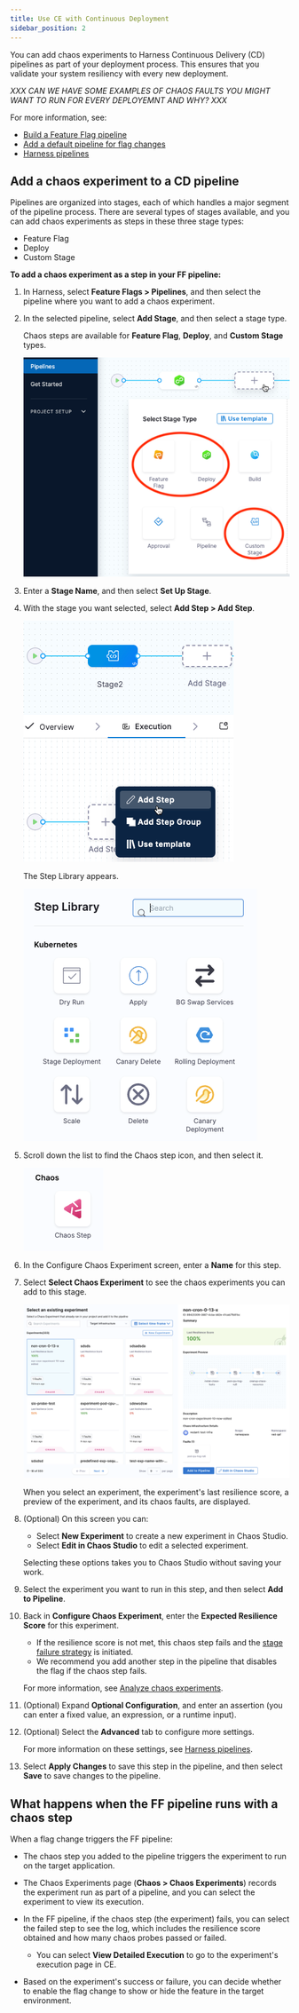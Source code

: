 ```yaml
---
title: Use CE with Continuous Deployment
sidebar_position: 2
---
```


You can add chaos experiments to Harness Continuous Delivery (CD) pipelines as part of your deployment process. This ensures that you validate your system resiliency with every new deployment.

_XXX CAN WE HAVE SOME EXAMPLES OF CHAOS FAULTS YOU MIGHT WANT TO RUN FOR EVERY DEPLOYEMNT AND WHY? XXX_

For more information, see: 
* [Build a Feature Flag pipeline](/docs/feature-flags/ff-build-pipeline/build-feature-flag-pipeline)
* [Add a default pipeline for flag changes](/docs/feature-flags/ff-build-pipeline/default-pipeline-ff)
* [Harness pipelines](/docs/category/pipelines)

## Add a chaos experiment to a CD pipeline

Pipelines are organized into stages, each of which handles a major segment of the pipeline process. There are several types of stages available, and you can add chaos experiments as steps in these three stage types:

* Feature Flag
* Deploy
* Custom Stage

**To add a chaos experiment as a step in your FF pipeline:**

1. In Harness, select **Feature Flags > Pipelines**, and then select the pipeline where you want to add a chaos experiment.
1. In the selected pipeline, select **Add Stage**, and then select a stage type.

	Chaos steps are available for **Feature Flag**, **Deploy**, and **Custom Stage** types. 

	![Select a stage screen with Feature Flag, Deploy, and Custom Stage highlighted](./static/pipeline-add-stage.png)

1. Enter a **Stage Name**, and then select **Set Up Stage**.

1. With the stage you want selected, select **Add Step > Add Step**.

	![Add step icon with stage selected](./static/pipeline-add-step.png)

	The Step Library appears.

	![The Step Library showing a few of many available steps](./static/pipeline-step-library.png)

1. Scroll down the list to find the Chaos step icon, and then select it.

	![Chaos step icon](./static/pipeline-chaos-step-icon.png)

1. In the Configure Chaos Experiment screen, enter a **Name** for this step.

1. Select **Select Chaos Experiment** to see the chaos experiments you can add to this stage.

	![Select an existing experiment screen grid of experiments and one experiment selected.](./static/pipeline-select-experiment.png)

	When you select an experiment, the experiment's last resilience score, a preview of the experiment, and its chaos faults, are displayed.

1. (Optional) On this screen you can:
	* Select **New Experiment** to create a new experiment in Chaos Studio. 
	* Select **Edit in Chaos Studio** to edit a selected experiment.

	Selecting these options takes you to Chaos Studio without saving your work.

1. Select the experiment you want to run in this step, and then select **Add to Pipeline**.

1. Back in **Configure Chaos Experiment**, enter the **Expected Resilience Score** for this experiment.

	* If the resilience score is not met, this chaos step fails and the [stage failure strategy](/docs/platform/pipelines/w_pipeline-steps-reference/step-failure-strategy-settings) is initiated.
	* We recommend you add another step in the pipeline that disables the flag if the chaos step fails.

	For more information, see [Analyze chaos experiments](/docs/chaos-engineering/configure-chaos-experiments/experiments/create-complex-chaos-experiments#analyze-chaos-experiments).

1. (Optional) Expand **Optional Configuration**, and enter an assertion (you can enter a fixed value, an expression, or a runtime input).

1. (Optional) Select the **Advanced** tab to configure more settings.

	For more information on these settings, see [Harness pipelines](/docs/category/pipelines).

1. Select **Apply Changes** to save this step in the pipeline, and then select **Save** to save changes to the pipeline.

## What happens when the FF pipeline runs with a chaos step

When a flag change triggers the FF pipeline:

* The chaos step you added to the pipeline triggers the experiment to run on the target application.

* The Chaos Experiments page (**Chaos > Chaos Experiments**) records the experiment run as part of a pipeline, and you can select the experiment to view its execution.

* In the FF pipeline, if the chaos step (the experiment) fails, you can select the failed step to see the log, which includes the resilience score obtained and how many chaos probes passed or failed.
	* You can select **View Detailed Execution** to go to the experiment's execution page in CE.

* Based on the experiment's success or failure, you can decide whether to enable the flag change to show or hide the feature in the target environment.

